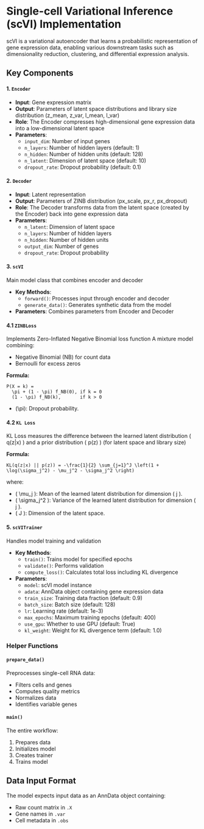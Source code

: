 # Single-cell Variational Inference (scVI) Implementation

scVI is a variational autoencoder that learns a probabilistic representation of gene expression data, enabling various downstream tasks such as dimensionality reduction, clustering, and differential expression analysis.

## Key Components

#### 1. `Encoder`
- **Input**: Gene expression matrix
- **Output**: Parameters of latent space distributions and library size distribution (z_mean, z_var, l_mean, l_var)
- **Role**: The Encoder compresses high-dimensional gene expression data into a low-dimensional latent space
- **Parameters**:
  - `input_dim`: Number of input genes
  - `n_layers`: Number of hidden layers (default: 1)
  - `n_hidden`: Number of hidden units (default: 128)
  - `n_latent`: Dimension of latent space (default: 10)
  - `dropout_rate`: Dropout probability (default: 0.1)

#### 2. `Decoder`
- **Input**: Latent representation
- **Output**: Parameters of ZINB distribution (px_scale, px_r, px_dropout)
- **Role**: The Decoder transforms data from the latent space (created by the Encoder) back into gene expression data
- **Parameters**:
  - `n_latent`: Dimension of latent space
  - `n_layers`: Number of hidden layers
  - `n_hidden`: Number of hidden units
  - `output_dim`: Number of genes
  - `dropout_rate`: Dropout probability

#### 3. `scVI`
Main model class that combines encoder and decoder
- **Key Methods**:
  - `forward()`: Processes input through encoder and decoder
  - `generate_data()`: Generates synthetic data from the model
- **Parameters**: Combines parameters from Encoder and Decoder

#### 4.1 `ZINBLoss`
Implements Zero-Inflated Negative Binomial loss function
A mixture model combining:
- Negative Binomial (NB) for count data
- Bernoulli for excess zeros

**Formula:**
```
P(X = k) =
  \pi + (1 - \pi) f_NB(0), if k = 0
  (1 - \pi) f_NB(k),       if k > 0
```
- \(\pi\): Dropout probability.

#### 4.2 `KL Loss`
KL Loss measures the difference between the learned latent distribution \( q(z|x) \) and a prior distribution \( p(z) \) (for latent space and library size)

**Formula:**
```
KL(q(z|x) || p(z)) = -\frac{1}{2} \sum_{j=1}^J \left(1 + \log(\sigma_j^2) - \mu_j^2 - \sigma_j^2 \right)
```
where:
- \( \mu_j \): Mean of the learned latent distribution for dimension \( j \).
- \( \sigma_j^2 \): Variance of the learned latent distribution for dimension \( j \).
- \( J \): Dimension of the latent space.

#### 5. `scVITrainer`
Handles model training and validation
- **Key Methods**:
  - `train()`: Trains model for specified epochs
  - `validate()`: Performs validation
  - `compute_loss()`: Calculates total loss including KL divergence
- **Parameters**:
  - `model`: scVI model instance
  - `adata`: AnnData object containing gene expression data
  - `train_size`: Training data fraction (default: 0.9)
  - `batch_size`: Batch size (default: 128)
  - `lr`: Learning rate (default: 1e-3)
  - `max_epochs`: Maximum training epochs (default: 400)
  - `use_gpu`: Whether to use GPU (default: True)
  - `kl_weight`: Weight for KL divergence term (default: 1.0)

### Helper Functions

#### `prepare_data()`
Preprocesses single-cell RNA data:
- Filters cells and genes
- Computes quality metrics
- Normalizes data
- Identifies variable genes

#### `main()`
The entire workflow:
1. Prepares data
2. Initializes model
3. Creates trainer
4. Trains model

## Data Input Format

The model expects input data as an AnnData object containing:
- Raw count matrix in `.X`
- Gene names in `.var`
- Cell metadata in `.obs`
